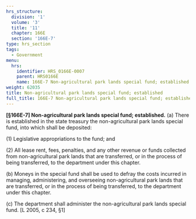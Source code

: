 ```yaml
---
hrs_structure:
  division: '1'
  volume: '3'
  title: '11'
  chapter: 166E
  section: '166E-7'
type: hrs_section
tags:
  - Government
menu:
  hrs:
    identifier: HRS_0166E-0007
    parent: HRS0166E
    name: 166E-7 Non-agricultural park lands special fund; established
weight: 62035
title: Non-agricultural park lands special fund; established
full_title: 166E-7 Non-agricultural park lands special fund; established
---
```

**[§166E-7] Non-agricultural park lands special fund; established.** (a) There is established in the state treasury the non-agricultural park lands special fund, into which shall be deposited:

(1) Legislative appropriations to the fund; and

(2) All lease rent, fees, penalties, and any other revenue or funds collected from non-agricultural park lands that are transferred, or in the process of being transferred, to the department under this chapter.

(b) Moneys in the special fund shall be used to defray the costs incurred in managing, administering, and overseeing non-agricultural park lands that are transferred, or in the process of being transferred, to the department under this chapter.

(c) The department shall administer the non-agricultural park lands special fund. [L 2005, c 234, §1]